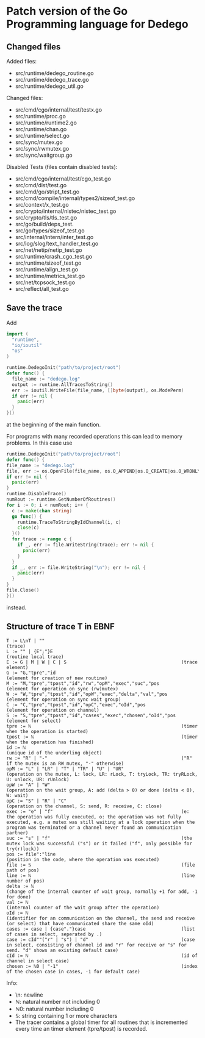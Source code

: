 # Patch version of the Go Programming language for Dedego

## Changed files
Added files:

- src/runtime/dedego_routine.go
- src/runtime/dedego_trace.go
- src/runtime/dedego_util.go

Changed files:

- src/cmd/cgo/internal/test/testx.go
- src/runtime/proc.go
- src/runtime/runtime2.go
- src/runtime/chan.go
- src/runtime/select.go
- src/sync/mutex.go
- src/sync/rwmutex.go
- src/sync/waitgroup.go

Disabled Tests (files contain disabled tests): 

- src/cmd/cgo/internal/test/cgo_test.go
- src/cmd/dist/test.go
- src/cmd/go/stript_test.go
- src/cmd/compile/internal/types2/sizeof_test.go
- src/context/x_test.go
- src/crypto/internal/nistec/nistec_test.go
- src/crypto/tls/tls_test.go
- src/go/build/deps_test.
- src/go/types/sizeof_test.go
- src/internal/intern/inter_test.go
- src/log/slog/text_handler_test.go
- src/net/netip/netip_test.go
- src/runtime/crash_cgo_test.go
- src/runtime/sizeof_test.go
- src/runtime/align_test.go
- src/runtime/metrics_test.go
- src/net/tcpsock_test.go
- src/reflect/all_test.go

## Save the trace

Add

```go
import (
  "runtime",
  "io/ioutil"
  "os"
)

runtime.DedegoInit("path/to/project/root")
defer func() {
  file_name := "dedego.log"
  output := runtime.AllTracesToString()
  err := ioutil.WriteFile(file_name, []byte(output), os.ModePerm)
  if err != nil {
    panic(err)
  }
}()
```

at the beginning of the main function. 

For programs with many recorded 
operations this can lead to memory problems. In this case use

```go
runtime.DedegoInit("path/to/project/root")
defer func() {
file_name := "dedego.log"
file, err := os.OpenFile(file_name, os.O_APPEND|os.O_CREATE|os.O_WRONLY, 0644)
if err != nil {
  panic(err)
}
runtime.DisableTrace()
numRout := runtime.GetNumberOfRoutines()
for i := 0; i < numRout; i++ {
  c := make(chan string)
  go func() {
    runtime.TraceToStringByIdChannel(i, c)
    close(c)
  }()
  for trace := range c {
    if _, err := file.WriteString(trace); err != nil {
      panic(err)
    }
  }
  if _, err := file.WriteString("\n"); err != nil {
    panic(err)
  }
}
file.Close()
}()

```

instead.

## Structure of trace T in EBNF

```
T := L\nT | ""                                                  (trace)
L := "" | {E";"}E                                               (routine local trace)
E := G | M | W | C | S                                          (trace element)
G := "G,"tpre","id                                              (element for creation of new routine)
M := "M,"tpre","tpost","id","rw","opM","exec","suc","pos        (element for operation on sync (rw)mutex)
W := "W,"tpre","tpost","id","opW","exec","delta","val","pos     (element for operation on sync wait group)
C := "C,"tpre","tpost","id","opC","exec","oId","pos             (element for operation on channel)
S := "S,"tpre","tpost","id","cases","exec","chosen","oId","pos  (element for select)
tpre := ℕ                                                       (timer when the operation is started)
tpost := ℕ                                                      (timer when the operation has finished)
id := ℕ                                                         (unique id of the underling object)
rw := "R" | "-"                                                 ("R" if the mutex is an RW mutex, "-" otherwise)
opM := "L" | "LR" | "T" | "TR" | "U" | "UR"                     (operation on the mutex, L: lock, LR: rLock, T: tryLock, TR: tryRLock, U: unlock, UR: rUnlock)
opW := "A" | "W"                                                (operation on the wait group, A: add (delta > 0) or done (delta < 0), W: wait)
opC := "S" | "R" | "C"                                          (operation on the channel, S: send, R: receive, C: close)
exec := "e" | "f"                                               (e: the operation was fully executed, o: the operation was not fully executed, e.g. a mutex was still waiting at a lock operation when the program was terminated or a channel never found an communication partner)
suc := "s" | "f"                                                (the mutex lock was successful ("s") or it failed ("f", only possible for try(r)lock))
pos := file":"line                                              (position in the code, where the operation was executed)
file := 𝕊                                                       (file path of pos)
line := ℕ                                                       (line number of pos)
delta := ℕ                                                      (change of the internal counter of wait group, normally +1 for add, -1 for done)
val := ℕ                                                        (internal counter of the wait group after the operation)
oId := ℕ                                                        (identifier for an communication on the channel, the send and receive (or select) that have communicated share the same oId)
cases := case | {case"."}case                                   (list of cases in select, seperated by .)
case := cId""("r" | "s") | "d"                                  (case in select, consisting of channel id and "r" for receive or "s" for send. "d" shows an existing default case)  
cId := ℕ                                                        (id of channel in select case)
chosen := ℕ0 | "-1"                                             (index of the chosen case in cases, -1 for default case)    
```

Info: 
- \n: newline
- ℕ: natural number not including 0
- ℕ0: natural number including 0
- 𝕊: string containing 1 or more characters
- The tracer contains a global timer for all routines that is incremented every time an timer element (tpre/tpost) is recorded.